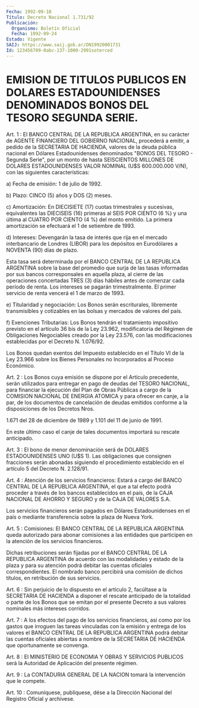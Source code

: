 ```yaml
---
Fecha: 1992-09-18
Título: Decreto Nacional 1.731/92
Publicación:
  Organismo: Boletín Oficial
  Fecha: 1992-09-24
Estado: Vigente
SAIJ: https://www.saij.gob.ar/DN19920001731
Id: 123456789-0abc-137-1000-2991soterced
---
```

# EMISION DE TITULOS PUBLICOS EN DOLARES ESTADOUNIDENSES DENOMINADOS BONOS DEL TESORO SEGUNDA SERIE.

<a id="1"></a>
Art.  1  :  El  BANCO CENTRAL DE LA REPUBLICA ARGENTINA, en su carácter de AGENTE FINANCIERO  DEL  GOBIERNO  NACIONAL, procederá a emitir, a pedido de la SECRETARIA DE HACIENDA,  valores de la deuda pública nacional en Dólares Estadounidenses denominados  "BONOS DEL TESORO  -  Segunda  Serie",  por  un  monto  de  hasta  SEISCIENTOS MILLONES  DE DOLARES ESTADOUNIDENSES VALOR NOMINAL (U$S 600.000.000 V/N), con las siguientes características:

a) Fecha de emisión: 1 de julio de 1992.

b) Plazo: CINCO (5) años y DOS (2) meses.

c)  Amortización:    En  DIECISIETE  (17)  cuotas  trimestrales  y sucesivas, equivalentes  las  DIECISEIS  (16)  primeras al SEIS POR CIENTO  (6  %) y una última al CUATRO POR CIENTO (4  %)  del  monto emitido. La primera  amortización se efectuará el 1 de setiembre de 1993.

d) Intereses: Devengarán  la  tasa  de  interés  que  rija  en  el mercado  interbancario  de  Londres  (LIBOR)  para los depósitos en Eurodólares a NOVENTA (90) días de plazo.

Esta tasa será determinada por el BANCO CENTRAL  DE  LA  REPUBLICA ARGENTINA  sobre  la  base  del  promedio  que  surja  de las tasas informadas  por  sus  bancos  corresponsales  en aquella plaza,  al cierre de las operaciones concertadas TRES (3)  días  hábiles antes de  comenzar  cada  período  de  renta.  Los  intereses  se pagarán trimestralmente. El primer servicio de renta vencerá el 1  de marzo de 1993.

e)  Titularidad  y  negociación:  Los  Bonos  serán  escriturales, libremente  transmisibles y cotizables en las bolsas y mercados  de valores del país.

f)  Exenciones  Tributarias:  Los  Bonos  tendrán  el  tratamiento impositivo  previsto  en  el  artículo  36  bis  de  la Ley 23.962, modificatoria  del Régimen de Obligaciones Negociables  creado  por la Ley 23.576, con  las  modificaciones establecidas por el Decreto N. 1.076/92.

Los Bonos quedan exentos  del Impuesto establecido en el Título VI de la Ley 23.966 sobre los Bienes  Personales  no  Incorporados  al Proceso Económico.

<a id="2"></a>
Art.  2  :  Los  Bonos cuya emisión se dispone por el Artículo precedente, serán utilizados  para  entregar  en pago de deudas del TESORO  NACIONAL,  para financiar la ejecución del  Plan  de  Obras Públicas a cargo de  la COMISION NACIONAL DE ENERGIA ATOMICA y para ofrecer en canje, a la  par,  de  los  documentos de cancelación de deudas emitidos conforme a la disposiciones  de  los Decretos Nros.

1.671 del 28 de diciembre de 1989 y 1.101 del 11 de junio de  1991.

En  este  último  caso  el  canje  de tales documentos importará su rescate anticipado.

<a id="3"></a>
Art.  3  :  El  bono  de  menor  denominación  será de DOLARES ESTADOUNIDENSES   UNO  (U$S  1).  Las  obligaciones  que  consignen fracciones serán abonadas  siguiendo  el  procedimiento establecido en el artículo 5  del Decreto N. 2.128/91.

<a id="4"></a>
Art. 4 : Atención de los servicios financieros: Estará a cargo del BANCO  CENTRAL  DE  LA REPUBLICA ARGENTINA, el que a tal efecto podrá proceder a través de  los  bancos establecidos en el país, de la CAJA NACIONAL DE AHORRO Y SEGURO  y  de  la CAJA DE VALORES S.A.

Los servicios financieros serán pagados en Dólares Estadounidenses en el país o mediante transferencia  sobre la plaza de Nueva York.

<a id="5"></a>
Art. 5 : Comisiones: El BANCO CENTRAL DE LA REPUBLICA ARGENTINA queda  autorizado  para  abonar  comisiones  a  las  entidades  que participen   en  la  atención  de  los  servicios  financieros.

Dichas retribuciones  serán  fijadas  por  el  BANCO CENTRAL DE LA REPUBLICA ARGENTINA de acuerdo con las modalidades  y  estado de la plaza  y  para  su  atención  podrá  debitar  las cuentas oficiales correspondientes.  El  nombrado  banco  percibirá una  comisión  de dichos títulos, en retribución de sus servicios.

<a id="6"></a>
Art.  6  :  Sin  perjuicio  de  lo dispuesto en el artículo 2, facúltase  a  la  SECRETARIA  DE HACIENDA  a  disponer  el  rescate anticipado de la totalidad o parte  de  los Bonos que se emitan por el  presente  Decreto  a  sus  valores  nominales    más  intereses corridos.

<a id="7"></a>
Art.  7 : A los efectos del pago de los servicios financieros, así como por  los  gastos que irroguen las tareas vinculadas con la emisión y entrega de  los  valores el BANCO CENTRAL DE LA REPUBLICA ARGENTINA podrá debitar las  cuentas oficiales abiertas a nombre de la  SECRETARIA  DE  HACIENDA  que    oportunamente    se  convenga.

<a id="8"></a>
Art. 8 : El MINISTERIO DE ECONOMIA Y OBRAS Y SERVICIOS PUBLICOS será la Autoridad de Aplicación del presente régimen.

<a id="9"></a>
Art.  9  :  La  CONTADURIA  GENERAL  DE  LA  NACION  tomará la intervención que le compete.

<a id="10"></a>
Art. 10 : Comuníquese, publíquese, dése a la Dirección Nacional del Registro Oficial y archívese.